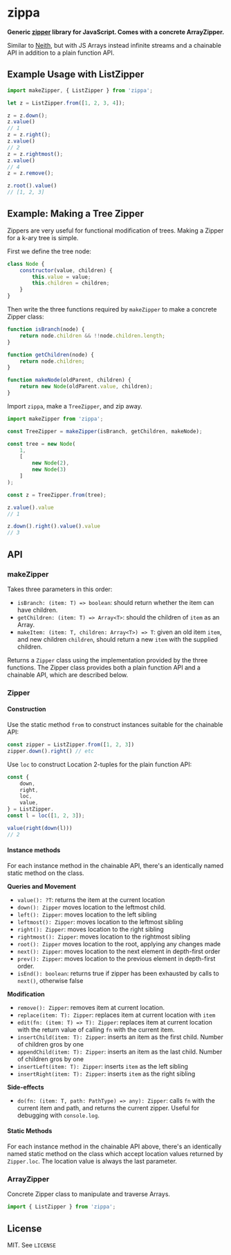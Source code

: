zippa
==============

**Generic [zipper](https://en.wikipedia.org/wiki/Zipper_(data_structure)) library for JavaScript. Comes with a concrete ArrayZipper.**

Similar to [Neith](https://github.com/mattbierner/neith), but with JS Arrays instead infinite streams and a chainable API in addition to a plain function API.

## Example Usage with ListZipper

```javascript
import makeZipper, { ListZipper } from 'zippa';

let z = ListZipper.from([1, 2, 3, 4]);

z = z.down();
z.value()
// 1
z = z.right();
z.value()
// 2
z = z.rightmost();
z.value()
// 4
z = z.remove();

z.root().value()
// [1, 2, 3]
```

## Example: Making a Tree Zipper

Zippers are very useful for functional modification of trees. Making a Zipper for a k-ary tree is simple.

First we define the tree node:

```javascript
class Node {
    constructor(value, children) {
        this.value = value;
        this.children = children;
    }
}
```

Then write the three functions required by `makeZipper` to make a concrete Zipper class:

```javascript
function isBranch(node) {
    return node.children && !!node.children.length;
}

function getChildren(node) {
    return node.children;
}

function makeNode(oldParent, children) {
    return new Node(oldParent.value, children);
}
```

Import `zippa`, make a `TreeZipper`, and zip away.

```javascript
import makeZipper from 'zippa';

const TreeZipper = makeZipper(isBranch, getChildren, makeNode);

const tree = new Node(
    1,
    [
        new Node(2),
        new Node(3)
    ]
);

const z = TreeZipper.from(tree);

z.value().value
// 1

z.down().right().value().value
// 3
```

## API

### makeZipper<T>

Takes three parameters in this order:

- `isBranch: (item: T) => boolean`: should return whether the item can have children.
- `getChildren: (item: T) => Array<T>`: should the children of `item` as an Array.
- `makeItem: (item: T, children: Array<T>) => T`: given an old item `item`, and new children `children`, should return a new `item` with the supplied children.

Returns a `Zipper` class using the implementation provided by the three functions. The Zipper class provides both a plain function API and a chainable API, which are described below.

### Zipper<T>

#### Construction

Use the static method `from` to construct instances suitable for the chainable API:

```javascript
const zipper = ListZipper.from([1, 2, 3])
zipper.down().right() // etc
```

Use `loc` to construct Location 2-tuples for the plain function API:

```javascript
const {
    down,
    right,
    loc,
    value,
} = ListZipper.
const l = loc([1, 2, 3]);

value(right(down(l)))
// 2
```


#### Instance methods

For each instance method in the chainable API, there's an identically named static method on the class.

**Queries and Movement**

- `value(): ?T`: returns the item at the current location
- `down(): Zipper` moves location to the leftmost child.
- `left(): Zipper`: moves location to the left sibling
- `leftmost(): Zipper`: moves location to the leftmost sibling
- `right(): Zipper`: moves location to the right sibling
- `rightmost(): Zipper`: moves location to the rightmost sibling
- `root(): Zipper` moves location to the root, applying any changes made
- `next(): Zipper`: moves location to the next element in depth-first order
- `prev(): Zipper`: moves location to the previous element in depth-first order.
- `isEnd(): boolean`: returns true if zipper has been exhausted by calls to `next()`, otherwise false

**Modification**

- `remove(): Zipper`: removes item at current location.
- `replace(item: T): Zipper`: replaces item at current location with `item`
- `edit(fn: (item: T) => T): Zipper`: replaces item at current location with the return value of calling `fn` with the current item. 
- `insertChild(item: T): Zipper`: inserts an item as the first child. Number of children gros by one
- `appendChild(item: T): Zipper`: inserts an item as the last child. Number of children gros by one
- `insertLeft(item: T): Zipper`: inserts `item` as the left sibling
- `insertRight(item: T): Zipper`: inserts `item` as the right sibling

**Side-effects**

- `do(fn: (item: T, path: PathType) => any): Zipper`: calls `fn` with the current item and path, and returns the current zipper. Useful for debugging with `console.log`.

#### Static Methods

For each instance method in the chainable API above, there's an identically named static method on the class which accept location values returned by `Zipper.loc`. The location value is always the last parameter.

### ArrayZipper

Concrete Zipper class to manipulate and traverse Arrays.

```javascript
import { ListZipper } from 'zippa';
```

## License

MIT. See `LICENSE`
